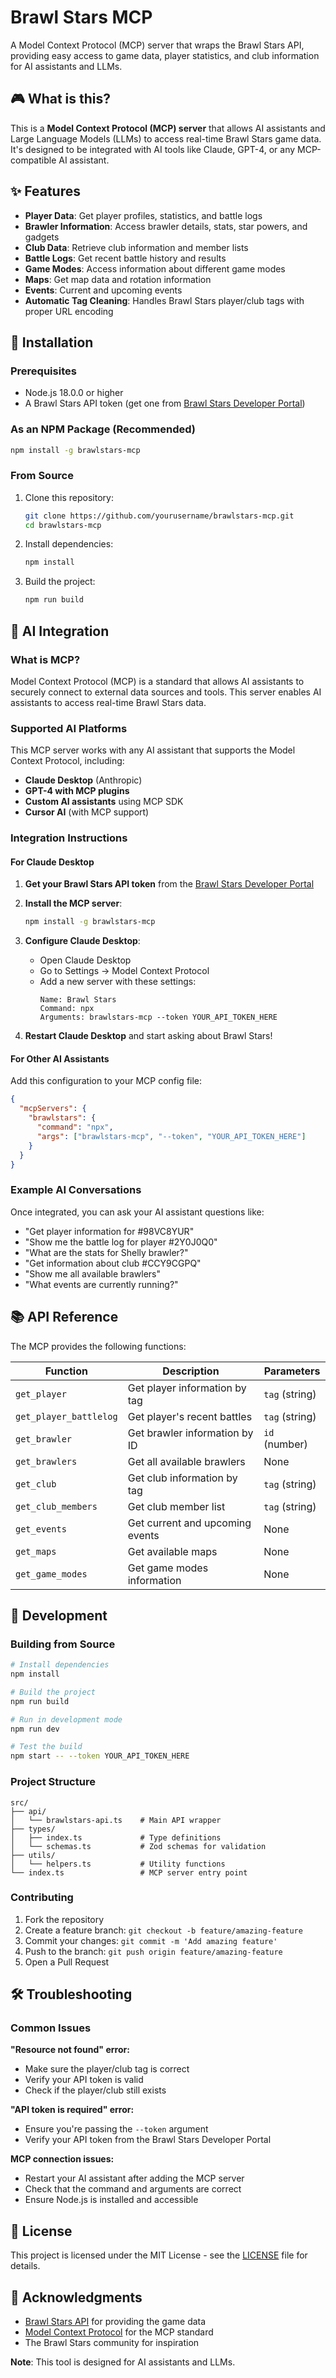 # Brawl Stars MCP

A Model Context Protocol (MCP) server that wraps the Brawl Stars API, providing easy access to game data, player statistics, and club information for AI assistants and LLMs.

## 🎮 What is this?

This is a **Model Context Protocol (MCP) server** that allows AI assistants and Large Language Models (LLMs) to access real-time Brawl Stars game data. It's designed to be integrated with AI tools like Claude, GPT-4, or any MCP-compatible AI assistant.

## ✨ Features

- **Player Data**: Get player profiles, statistics, and battle logs
- **Brawler Information**: Access brawler details, stats, star powers, and gadgets
- **Club Data**: Retrieve club information and member lists
- **Battle Logs**: Get recent battle history and results
- **Game Modes**: Access information about different game modes
- **Maps**: Get map data and rotation information
- **Events**: Current and upcoming events
- **Automatic Tag Cleaning**: Handles Brawl Stars player/club tags with proper URL encoding

## 🚀 Installation

### Prerequisites

- Node.js 18.0.0 or higher
- A Brawl Stars API token (get one from [Brawl Stars Developer Portal](https://developer.brawlstars.com/))

### As an NPM Package (Recommended)

```bash
npm install -g brawlstars-mcp
```

### From Source

1. Clone this repository:
   ```bash
   git clone https://github.com/yourusername/brawlstars-mcp.git
   cd brawlstars-mcp
   ```

2. Install dependencies:
   ```bash
   npm install
   ```

3. Build the project:
   ```bash
   npm run build
   ```

## 🤖 AI Integration

### What is MCP?

Model Context Protocol (MCP) is a standard that allows AI assistants to securely connect to external data sources and tools. This server enables AI assistants to access real-time Brawl Stars data.

### Supported AI Platforms

This MCP server works with any AI assistant that supports the Model Context Protocol, including:

- **Claude Desktop** (Anthropic)
- **GPT-4 with MCP plugins**
- **Custom AI assistants** using MCP SDK
- **Cursor AI** (with MCP support)

### Integration Instructions

#### For Claude Desktop

1. **Get your Brawl Stars API token** from the [Brawl Stars Developer Portal](https://developer.brawlstars.com/)

2. **Install the MCP server**:
   ```bash
   npm install -g brawlstars-mcp
   ```

3. **Configure Claude Desktop**:
   - Open Claude Desktop
   - Go to Settings → Model Context Protocol
   - Add a new server with these settings:
     ```
     Name: Brawl Stars
     Command: npx
     Arguments: brawlstars-mcp --token YOUR_API_TOKEN_HERE
     ```

4. **Restart Claude Desktop** and start asking about Brawl Stars!

#### For Other AI Assistants

Add this configuration to your MCP config file:

```json
{
  "mcpServers": {
    "brawlstars": {
      "command": "npx",
      "args": ["brawlstars-mcp", "--token", "YOUR_API_TOKEN_HERE"]
    }
  }
}
```

### Example AI Conversations

Once integrated, you can ask your AI assistant questions like:

- "Get player information for #98VC8YUR"
- "Show me the battle log for player #2Y0J0Q0"
- "What are the stats for Shelly brawler?"
- "Get information about club #CCY9CGPQ"
- "Show me all available brawlers"
- "What events are currently running?"

## 📚 API Reference

The MCP provides the following functions:

| Function | Description | Parameters |
|----------|-------------|------------|
| `get_player` | Get player information by tag | `tag` (string) |
| `get_player_battlelog` | Get player's recent battles | `tag` (string) |
| `get_brawler` | Get brawler information by ID | `id` (number) |
| `get_brawlers` | Get all available brawlers | None |
| `get_club` | Get club information by tag | `tag` (string) |
| `get_club_members` | Get club member list | `tag` (string) |
| `get_events` | Get current and upcoming events | None |
| `get_maps` | Get available maps | None |
| `get_game_modes` | Get game modes information | None |


## 🔧 Development

### Building from Source

```bash
# Install dependencies
npm install

# Build the project
npm run build

# Run in development mode
npm run dev

# Test the build
npm start -- --token YOUR_API_TOKEN_HERE
```

### Project Structure

```
src/
├── api/
│   └── brawlstars-api.ts    # Main API wrapper
├── types/
│   ├── index.ts             # Type definitions
│   └── schemas.ts           # Zod schemas for validation
├── utils/
│   └── helpers.ts           # Utility functions
└── index.ts                 # MCP server entry point
```

### Contributing

1. Fork the repository
2. Create a feature branch: `git checkout -b feature/amazing-feature`
3. Commit your changes: `git commit -m 'Add amazing feature'`
4. Push to the branch: `git push origin feature/amazing-feature`
5. Open a Pull Request

## 🛠️ Troubleshooting

### Common Issues

**"Resource not found" error:**
- Make sure the player/club tag is correct
- Verify your API token is valid
- Check if the player/club still exists

**"API token is required" error:**
- Ensure you're passing the `--token` argument
- Verify your API token from the Brawl Stars Developer Portal

**MCP connection issues:**
- Restart your AI assistant after adding the MCP server
- Check that the command and arguments are correct
- Ensure Node.js is installed and accessible

## 📄 License

This project is licensed under the MIT License - see the [LICENSE](LICENSE) file for details.

## 🙏 Acknowledgments

- [Brawl Stars API](https://developer.brawlstars.com/) for providing the game data
- [Model Context Protocol](https://modelcontextprotocol.io/) for the MCP standard
- The Brawl Stars community for inspiration

**Note**: This tool is designed for AI assistants and LLMs. 